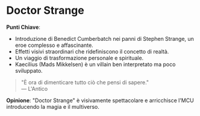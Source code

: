 # Doctor Strange

 **Punti Chiave**: 
  - Introduzione di Benedict Cumberbatch nei panni di Stephen Strange, un eroe complesso e affascinante.
  - Effetti visivi straordinari che ridefiniscono il concetto di realtà.
  - Un viaggio di trasformazione personale e spirituale.
  - Kaecilius (Mads Mikkelsen) è un villain ben interpretato ma poco sviluppato.

> "È ora di dimenticare tutto ciò che pensi di sapere."  
> — L'Antico

**Opinione**: "Doctor Strange" è visivamente spettacolare e arricchisce l'MCU introducendo la magia e il multiverso.
